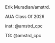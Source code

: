 Erik Muradian/amstrd.

AUA Class Of 2026

inst: @amstrd_cpc

TG: @amstrd_cpc




<!---
ikerra13/ikerra13 is a ✨ special ✨ repository because its `README.md` (this file) appears on your GitHub profile.
You can click the Preview link to take a look at your changes.
--->
